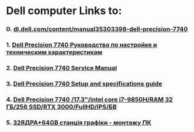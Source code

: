 # Dell computer Links to:
### 0. [dl.dell.com/content/manual35303398-dell-precision-7740](https://dl.dell.com/content/manual35303398-dell-precision-7740-%D1%80%D1%83%D0%BA%D0%BE%D0%B2%D0%BE%D0%B4%D1%81%D1%82%D0%B2%D0%BE-%D0%BF%D0%BE-%D0%BE%D0%B1%D1%81%D0%BB%D1%83%D0%B6%D0%B8%D0%B2%D0%B0%D0%BD%D0%B8%D1%8E.pdf?language=ru-rs)
### 1. [Dell Precision 7740 Руководство по настройке и техническим характеристикам](https://dl.dell.com/content/manual35739860-dell-precision-7740-%D1%80%D1%83%D0%BA%D0%BE%D0%B2%D0%BE%D0%B4%D1%81%D1%82%D0%B2%D0%BE-%D0%BF%D0%BE-%D0%BD%D0%B0%D1%81%D1%82%D1%80%D0%BE%D0%B9%D0%BA%D0%B5-%D0%B8-%D1%82%D0%B5%D1%85%D0%BD%D0%B8%D1%87%D0%B5%D1%81%D0%BA%D0%B8%D0%BC-%D1%85%D0%B0%D1%80%D0%B0%D0%BA%D1%82%D0%B5%D1%80%D0%B8%D1%81%D1%82%D0%B8%D0%BA%D0%B0%D0%BC.pdf?language=ru-rs)
### 2. [Dell Precision 7740 Service Manual](https://dl.dell.com/content/manual34342314-dell-precision-7740-service-manual.pdf?language=en-us)
### 3. [Dell Precision 7740 Setup and specifications guide](https://dl.dell.com/content/manual35449530-dell-precision-7740-setup-and-specifications-guide.pdf?language=en-us)
### 4. [Dell Precision 7740 /17.3"/intel core i7-9850H/RAM 32 ГБ/256 SSD/RTX 3000/FullHD/IPS/БВ](https://tehnowest.com.ua/dell-precision-7740-17.3-intel-core-i7-9850h-ram-32-hb-256-ssd-rtx-3000-fullhd-ips-bu/)
### 5. [32ЯДРА+64GB станція графіки - монтажу ПК](https://agabit.com.ua/ua/p1846473443-vlast-yadra64-ozu.html?source=merchant_center&gad_source=1&gclid=Cj0KCQjw-e6-BhDmARIsAOxxlxXXWfgFbRX7uL5DUkljAp4AxHCRpsaQFsz08I8EVEh2T72QNCHIw4YaAtV6EALw_wcB)
